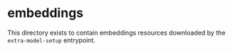 # embeddings

This directory exists to contain embeddings resources downloaded by the `extra-model-setup` entrypoint.
